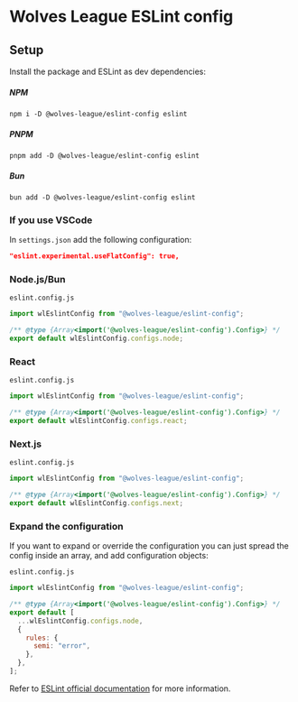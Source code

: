 # Wolves League ESLint config

## Setup

Install the package and ESLint as dev dependencies:

##### NPM
```shell
npm i -D @wolves-league/eslint-config eslint
```
##### PNPM
```shell
pnpm add -D @wolves-league/eslint-config eslint
```
##### Bun
```shell
bun add -D @wolves-league/eslint-config eslint
```

### If you use VSCode

In `settings.json` add the following configuration:

```json
"eslint.experimental.useFlatConfig": true,
```

### Node.js/Bun

`eslint.config.js`

```javascript
import wlEslintConfig from "@wolves-league/eslint-config";

/** @type {Array<import('@wolves-league/eslint-config').Config>} */
export default wlEslintConfig.configs.node;
```

### React

`eslint.config.js`

```javascript
import wlEslintConfig from "@wolves-league/eslint-config";

/** @type {Array<import('@wolves-league/eslint-config').Config>} */
export default wlEslintConfig.configs.react;
```

### Next.js

`eslint.config.js`

```javascript
import wlEslintConfig from "@wolves-league/eslint-config";

/** @type {Array<import('@wolves-league/eslint-config').Config>} */
export default wlEslintConfig.configs.next;
```

### Expand the configuration

If you want to expand or override the configuration you can just spread the config inside an array, and add configuration objects:

`eslint.config.js`

```javascript
import wlEslintConfig from "@wolves-league/eslint-config";

/** @type {Array<import('@wolves-league/eslint-config').Config>} */
export default [
  ...wlEslintConfig.configs.node,
  {
    rules: {
      semi: "error",
    },
  },
];
```

Refer to [ESLint official documentation](https://eslint.org/docs/latest/use/configure/configuration-files-new) for more information.
